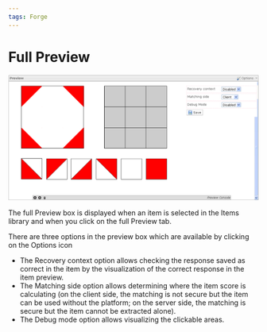 ```yaml
---
tags: Forge
---
```


Full Preview
============

![](resources/preview-item.png)

The full Preview box is displayed when an item is selected in the Items library and when you click on the full Preview tab.

There are three options in the preview box which are available by clicking on the Options icon

-   The Recovery context option allows checking the response saved as correct in the item by the visualization of the correct response in the item preview.
-   The Matching side option allows determining where the item score is calculating (on the client side, the matching is not secure but the item can be used without the platform; on the server side, the matching is secure but the item cannot be extracted alone).
-   The Debug mode option allows visualizing the clickable areas.

